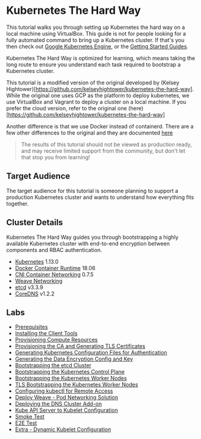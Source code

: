 # Kubernetes The Hard Way

This tutorial walks you through setting up Kubernetes the hard way on a local machine using VirtualBox.
This guide is not for people looking for a fully automated command to bring up a Kubernetes cluster.
If that's you then check out [Google Kubernetes Engine](https://cloud.google.com/kubernetes-engine), or the [Getting Started Guides](http://kubernetes.io/docs/getting-started-guides/).

Kubernetes The Hard Way is optimized for learning, which means taking the long route to ensure you understand each task required to bootstrap a Kubernetes cluster.

This tutorial is a modified version of the original developed by (Kelsey Hightower)[https://github.com/kelseyhightower/kubernetes-the-hard-way].
While the original one uses GCP as the platform to deploy kubernetes,  we use VirtualBox and Vagrant to deploy a cluster on a local machine. If you prefer the cloud version, refer to the original one (here)[https://github.com/kelseyhightower/kubernetes-the-hard-way]

Another difference is that we use Docker instead of containerd. There are a few other differences to the original and they are documented [here](differences-to-original.md)

> The results of this tutorial should not be viewed as production ready, and may receive limited support from the community, but don't let that stop you from learning!

## Target Audience

The target audience for this tutorial is someone planning to support a production Kubernetes cluster and wants to understand how everything fits together.

## Cluster Details

Kubernetes The Hard Way guides you through bootstrapping a highly available Kubernetes cluster with end-to-end encryption between components and RBAC authentication.

* [Kubernetes](https://github.com/kubernetes/kubernetes) 1.13.0
* [Docker Container Runtime](https://github.com/containerd/containerd) 18.06
* [CNI Container Networking](https://github.com/containernetworking/cni) 0.7.5
* [Weave Networking](https://www.weave.works/docs/net/latest/kubernetes/kube-addon/)
* [etcd](https://github.com/coreos/etcd) v3.3.9
* [CoreDNS](https://github.com/coredns/coredns) v1.2.2

## Labs

* [Prerequisites](docs/01-prerequisites.md)
* [Installing the Client Tools](docs/02-client-tools.md)
* [Provisioning Compute Resources](docs/03-compute-resources.md)
* [Provisioning the CA and Generating TLS Certificates](docs/04-certificate-authority.md)
* [Generating Kubernetes Configuration Files for Authentication](docs/05-kubernetes-configuration-files.md)
* [Generating the Data Encryption Config and Key](docs/06-data-encryption-keys.md)
* [Bootstrapping the etcd Cluster](docs/07-bootstrapping-etcd.md)
* [Bootstrapping the Kubernetes Control Plane](docs/08-bootstrapping-kubernetes-controllers.md)
* [Bootstrapping the Kubernetes Worker Nodes](docs/09-bootstrapping-kubernetes-workers.md)
* [TLS Bootstrapping the Kubernetes Worker Nodes](docs/10-tls-bootstrapping-kubernetes-workers.md)
* [Configuring kubectl for Remote Access](docs/11-configuring-kubectl.md)
* [Deploy Weave - Pod Networking Solution](docs/12-configure-pod-networking.md)
* [Deploying the DNS Cluster Add-on](docs/13-dns-addon.md)
* [Kube API Server to Kubelet Configuration](docs/14-kube-apiserver-to-kubelet.md)
* [Smoke Test](docs/15-smoke-test.md)
* [E2E Test](docs/16-e2e-tests.md)
* [Extra - Dynamic Kubelet Configuration](docs/17-extra-dynamic-kubelet-configuration.md)
